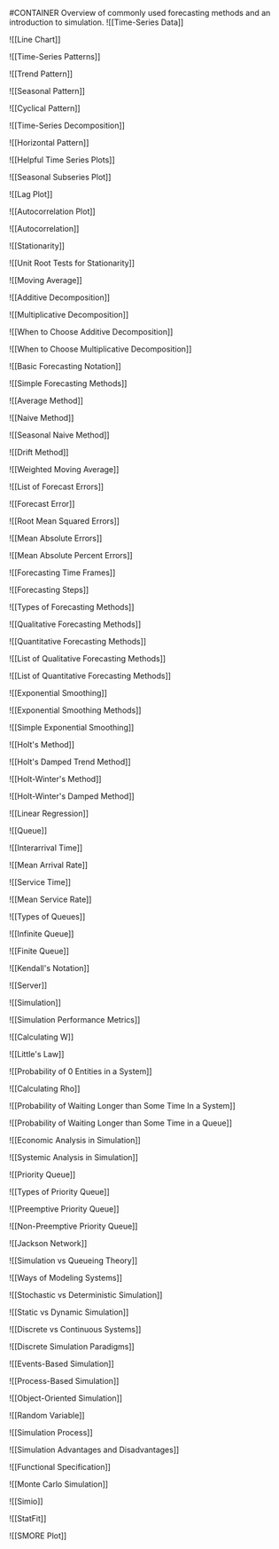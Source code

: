 #CONTAINER
Overview of commonly used forecasting methods and an introduction to simulation.
![[Time-Series Data]]

![[Line Chart]]

![[Time-Series Patterns]]

![[Trend Pattern]]

![[Seasonal Pattern]]

![[Cyclical Pattern]]

![[Time-Series Decomposition]]

![[Horizontal Pattern]]

![[Helpful Time Series Plots]]

![[Seasonal Subseries Plot]]

![[Lag Plot]]

![[Autocorrelation Plot]]

![[Autocorrelation]]

![[Stationarity]]

![[Unit Root Tests for Stationarity]]

![[Moving Average]]

![[Additive Decomposition]]

![[Multiplicative Decomposition]]

![[When to Choose Additive Decomposition]]

![[When to Choose Multiplicative Decomposition]]

![[Basic Forecasting Notation]]

![[Simple Forecasting Methods]]

![[Average Method]]

![[Naive Method]]

![[Seasonal Naive Method]]

![[Drift Method]]

![[Weighted Moving Average]]

![[List of Forecast Errors]]

![[Forecast Error]]

![[Root Mean Squared Errors]]

![[Mean Absolute Errors]]

![[Mean Absolute Percent Errors]]

![[Forecasting Time Frames]]

![[Forecasting Steps]]

![[Types of Forecasting Methods]]

![[Qualitative Forecasting Methods]]

![[Quantitative Forecasting Methods]]

![[List of Qualitative Forecasting Methods]]

![[List of Quantitative Forecasting Methods]]

![[Exponential Smoothing]]

![[Exponential Smoothing Methods]]

![[Simple Exponential Smoothing]]

![[Holt's Method]]

![[Holt's Damped Trend Method]]

![[Holt-Winter's Method]]

![[Holt-Winter's Damped Method]]

![[Linear Regression]]

![[Queue]]

![[Interarrival Time]]

![[Mean Arrival Rate]]

![[Service Time]]

![[Mean Service Rate]]

![[Types of Queues]]

![[Infinite Queue]]

![[Finite Queue]]

![[Kendall's Notation]]

![[Server]]

![[Simulation]]

![[Simulation Performance Metrics]]

![[Calculating W]]

![[Little's Law]]

![[Probability of 0 Entities in a System]]

![[Calculating Rho]]

![[Probability of Waiting Longer than Some Time In a System]]

![[Probability of Waiting Longer than Some Time in a Queue]]

![[Economic Analysis in Simulation]]

![[Systemic Analysis in Simulation]]

![[Priority Queue]]

![[Types of Priority Queue]]

![[Preemptive Priority Queue]]

![[Non-Preemptive Priority Queue]]

![[Jackson Network]]

![[Simulation vs Queueing Theory]]

![[Ways of Modeling Systems]]

![[Stochastic vs Deterministic Simulation]]

![[Static vs Dynamic Simulation]]

![[Discrete vs Continuous Systems]]

![[Discrete Simulation Paradigms]]

![[Events-Based Simulation]]

![[Process-Based Simulation]]

![[Object-Oriented Simulation]]

![[Random Variable]]

![[Simulation Process]]

![[Simulation Advantages and Disadvantages]]

![[Functional Specification]]

![[Monte Carlo Simulation]]

![[Simio]]

![[StatFit]]

![[SMORE Plot]]